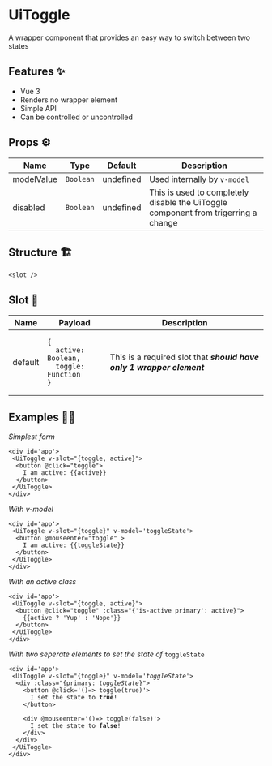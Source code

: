 # UiToggle
A wrapper component that provides an easy way to switch between two states

## Features ✨

 <ul>
  <li>Vue 3</li>
  <li>Renders no wrapper element</li>
  <li>Simple API</li>
 <li>Can be controlled or uncontrolled</li>
 </ul>
 
## Props ⚙

<table>
 <thead>
  <tr>
    <th>Name</th><th>Type</th><th>Default</th><th>Description</th>
  </tr>
 </thead>
 <tbody>
  <tr>
    <td>modelValue</td><td><code>Boolean</code></td><td>undefined</td><td>Used internally by <code>v-model</code></td>
  </tr>
  <tr>
   <tr>
   <td>disabled</td><td><code>Boolean</code></td><td>undefined</td><td>This is used to completely disable the UiToggle component from trigerring a change</td>
  </tr>
 </tbody>
</table>


## Structure 🏗

<pre><code>&lt;slot /&gt;</code></pre>

## Slot 🎰 

<table>
 <thead>
  <tr>
    <th>Name</th><th>Payload</th><th>Description</th>
  </tr>
 </thead>
 <tbody>
  <tr>
    <td>default</td><td>
    <pre><code>{ 
  active: Boolean,
  toggle: Function
}
</code></pre></td><td>This is a required slot that <strong><em>should have only 1 wrapper element</em></strong></td>
  </tr>
 </tbody>
</table>

## Examples 💁‍♂️

<em>Simplest form</em>
 
<pre><code>&lt;div id='app'&gt;
 &lt;UiToggle v-slot="{toggle, active}"&gt;
  &lt;button @click="toggle"&gt;
    I am active: {{active}}
  &lt;/button&gt;
 &lt;/UiToggle&gt;
&lt;/div&gt;
</code></pre>

<em>With v-model</em>
 
<pre><code>&lt;div id='app'&gt;
 &lt;UiToggle v-slot="{toggle}" v-model='toggleState'&gt;
  &lt;button @mouseenter="toggle" &gt;
    I am active: {{toggleState}}
  &lt;/button&gt;
 &lt;/UiToggle&gt;
&lt;/div&gt;
</code></pre>

<em>With an active class</em>
 
<pre><code>&lt;div id='app'&gt;
 &lt;UiToggle v-slot="{toggle, active}"&gt;
  &lt;button @click="toggle" :class="{'is-active primary': active}"&gt;
    {{active ? 'Yup' : 'Nope'}}
  &lt;/button&gt;
 &lt;/UiToggle&gt;
&lt;/div&gt;
</code></pre>

<em>With two seperate elements to set the state of </em><code>toggleState</code>
 
<pre><code>&lt;div id='app'&gt;
 &lt;UiToggle v-slot="{toggle}" v-model='<em>toggleState</em>'&gt;
  &lt;div :class="{primary: <em>toggleState</em>}"&gt;
    &lt;button @click='()=> toggle(true)'&gt;
      I set the state to <strong>true</strong>!
    &lt;/button&gt;
    
    &lt;div @mouseenter='()=> toggle(false)'&gt;
      I set the state to <strong>false</strong>!
    &lt;/div&gt;
  &lt;/div&gt;
 &lt;/UiToggle&gt;
&lt;/div&gt;
</code></pre>


